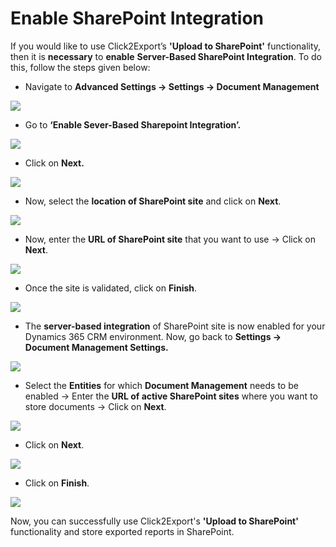 # Enable SharePoint Integration

If you would like to use Click2Export’s **'Upload to SharePoint'** functionality, then it is **necessary** to **enable** **Server-Based SharePoint Integration**. To do this, follow the steps given below:

* Navigate to **Advanced Settings -> Settings -> Document Management**

![](<../../.gitbook/assets/1 (46).png>)

* Go to **‘Enable Sever-Based Sharepoint Integration’.**

![](<../../.gitbook/assets/1 (17).png>)

* Click on **Next.**

![](<../../.gitbook/assets/1 (35).png>)

* Now, select the **location of SharePoint site** and click on **Next**.

![](<../../.gitbook/assets/1 (320).png>)

* Now, enter the **URL of SharePoint site** that you want to use -> Click on **Next**.

![](<../../.gitbook/assets/1 (108).png>)

* Once the site is validated, click on **Finish**.

![](<../../.gitbook/assets/1 (102).png>)

* The **server-based integration** of SharePoint site is now enabled for your Dynamics 365 CRM environment. Now, go back to **Settings -> Document Management Settings.**

![](<../../.gitbook/assets/1 (2) (3).png>)

* Select the **Entities** for which **Document Management** needs to be enabled -> Enter the **URL of active SharePoint sites** where you want to store documents -> Click on **Next**.

![](<../../.gitbook/assets/1 (181).png>)

* Click on **Next**.

![](<../../.gitbook/assets/1 (377).png>)

* Click on **Finish**.

![](<../../.gitbook/assets/1 (141).png>)

Now, you can successfully use Click2Export's **'Upload to SharePoint'** functionality and store exported reports in SharePoint.
